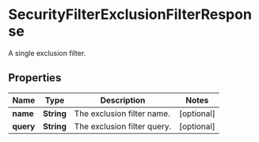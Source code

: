 # SecurityFilterExclusionFilterResponse

A single exclusion filter.

## Properties

| Name      | Type       | Description                 | Notes      |
| --------- | ---------- | --------------------------- | ---------- |
| **name**  | **String** | The exclusion filter name.  | [optional] |
| **query** | **String** | The exclusion filter query. | [optional] |
